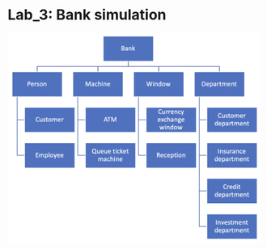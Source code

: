 # Lab_3: Bank simulation
<img src="https://github.com/Frunnze/Lab_3/blob/main/diagram.png" width="500">
